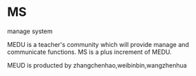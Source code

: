 MS
==

manage system

MEDU is a teacher's community which will provide manage and communicate functions.
MS is a plus increment of MEDU.

MEUD is producted by zhangchenhao,weibinbin,wangzhenhua
